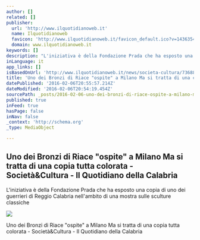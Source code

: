 ```yaml
---
author: []
related: []
publisher:
  url: 'http://www.ilquotidianoweb.it'
  name: Ilquotidianoweb
  favicon: 'http://www.ilquotidianoweb.it/favicon_default.ico?v=1436354089000'
  domain: www.ilquotidianoweb.it
keywords: []
description: "L'iniziativa è della Fondazione Prada che ha esposto una copia di uno dei guerrieri di Reggio Calabria nell'ambito di una mostra sulle sculture classiche"
inLanguage: it
app_links: []
isBasedOnUrl: 'http://www.ilquotidianoweb.it/news/societa-cultura/736883/Uno-dei-Bronzi-di-Riace-.html'
title: 'Uno dei Bronzi di Riace "ospite" a Milano Ma si tratta di una copia tutta colorata - Società&Cultura - Il Quotidiano della Calabria'
datePublished: '2016-02-06T20:55:57.214Z'
dateModified: '2016-02-06T20:54:19.454Z'
sourcePath: _posts/2016-02-06-uno-dei-bronzi-di-riace-ospite-a-milano-ma-si-tratta-di-un.md
published: true
inFeed: true
hasPage: false
inNav: false
_context: 'http://schema.org'
_type: MediaObject

---
```

<article style=""><h1>Uno dei Bronzi di Riace "ospite" a Milano Ma si tratta di una copia tutta colorata - Società&amp;Cultura - Il Quotidiano della Calabria</h1><p>L'iniziativa è della Fondazione Prada che ha esposto una copia di uno dei guerrieri di Reggio Calabria nell'ambito di una mostra sulle sculture classiche</p><img src="http://www.ilquotidianoweb.it/resizer/600/315/true/1430809118128.jpg--.jpg" /></article>

Uno dei Bronzi di Riace "ospite" a Milano Ma si tratta di una copia tutta colorata - Società&Cultura - Il Quotidiano della Calabria